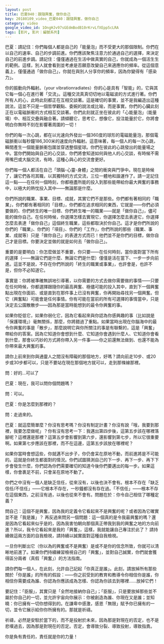 ```yaml
---
layout: post
title: 巴夏040：跟隨興奮，做你自己
key: 20180109_video_巴夏040：跟隨興奮，做你自己
category: video
google_video_id: 1OngHJv97sGEdmBodB10rKrvLfXEpp5cLRA
tags: [影片, 影片｜編號系列]
---
```



巴夏：請記住：你們每個人都是自己的「能量泡」而不受更大的那個限制。你們在以自己的速率、自己的步調前進。你們應該聚焦注意力於通過自己的選擇，來決定自己的前進步調。請記住：僅僅通過在生活中做真實的自己，你就成為一個活生生的範例。這樣，別人就會看到並考慮是否願意改變自己來適應你的頻率。從這個意義上，僅僅通過「做你自己」，你就在與別人分享你的頻率，因為你變得有「感染力」。

你的振動向外輻射。（your vibrationradiates）你的心是具有「智能」的，它與其它每一個心在進行著「交流」。這種交流真真切切地以電磁波的方式進行著。你們所有人的心，此時此刻都正在互相交談著。這是確切的事實，並不是我編造出這種說法，這並不只是一個哲學觀點、委婉的說法或比喻，而是事實。你們的心臟此刻正在以電磁脈衝的方式相互交談著。你們此刻就正坐在彼此的「心能量泡」（能量場）中、相互交疊與融合著。請傾聽它，思考它，想像它，投注能量於它，你將會明白你無時不刻在影響著周圍的一切！

你們的每一次心跳，都在以光速向外發出一個360度的球形的電磁能量泡，那個電磁脈衝以每秒鐘186,300米的速度向外輻射。這意味著，每一個人的每一次心跳，瞬間產生一個能量脈衝包圍並穿透整個星球。你們在彼此的心跳發出的能量場之中。當你們開始與自己的心交談，你們將會知道如何與他人的心交談，有時候不需用嘴巴或大腦交流，有時，這種心與心的交流會更好。

你們每一個人都活在自己「頭腦-心靈-身體」之間的衝突與鬥爭中。現在是時候了，讓它們各司其職，以其獨特的方式交流，三位一體地和諧運作了。請一定記住這一點——在任何一個時刻，你都極盡所能的投入到那些能帶給你最大興奮的事務中，以極大的熱忱投入其中——無論那是什麼。

你們所說的職業、事業、目標、成就，其實它們不是那些。你們都有著相同的「職業」，你們都有著相同的「目標」，你們都在追求相同的東西，它就是——你們必須要做的、你們終生的唯一目標、你們終生唯一的職業——就是「做你自己」，儘可能的做你自己。在任何時候，你選擇怎樣去實現它，你選擇怎麼去表達它，你選擇怎麼去表達「做你自己」這個終生職業，這些都取決於你自己。這才是你們所說的你們的「職業」、你們的「項目」、你們的「工作」，你們所說的那些（職業、事業、成就等）只是「做你自己」的表達方式而已！他們並不是你們的目標，做你自己才是目標。你要決定並做的就是如何去「做你自己」。

重要的是要明白：你怎麼做並不重要，你只要——在任何時刻，當你面對當下所有的選擇（——無論它們是什麼、無論它們是什麼）僅僅是活在當下、一步一步向前進。這並不是說，不存在你們所說的「終生的職業或事業」，也許會是，也許不是，但你不必知道它。

事實是：你將被準確無誤地引導著，以你需要的方式去做你需要做的事情——只要在任何時候，你都選擇跟隨你的最高興奮、極儘可能的投入其中，直到下一個興奮點出現在你面前、或是直到在那件事上已沒有興奮，你再開始尋找另一個興奮。但它（興奮點）可能會是任何事情。你有可能在當前的所有可選擇的事情當中，只是決定去公園散散步——因為那是當時能想到的最令你興奮的事。

如果你貶低它，如果你弱化它，因為它看起來與你認為你感興趣的事（比如說是「保護環境」）毫無關係，那麼，你將錯過了重點。如果當時出現在你腦海中的最令你興奮的事是「散步」，那麼說明它與你所關注的事是有聯繫的，這是「興奮」帶給你的答案。因為它知道你會想到什麼、它知道你會遇到什麼人、它知道你會看到什麼，那會以巧妙的方式將你帶入另一件事——你之前還無法做到、也還不能為你帶來最大興奮的事。

請你上前來到你與通靈人之間沒有障礙的那個地方，好嗎？請向前走10步、或20步或30步都可以，只是不要站在現在那個地方就可以，走到那條線那裡。

問：好的…可以了

巴夏：現在，我可以問你個問題嗎？

問：可以。

巴夏：你是怎麼到那裡的？

問：走過來的。

巴夏：就這麼簡單麼？你沒有思考嗎？你沒有制定計畫？你沒有說「哦，我要到那裡，我要怎麼做呢」？你有沒有思考一下：我邁出第四步後，這第五步該在哪裡落腳呢？這裡還是那裡？這第五步會影響到第六步，還影響到第七步，所以它很重要啊。如果第七步應該在那裡，而不在這邊，這第五步該放在哪裡呢？

如果你當時會想這些，你就邁不出步子，你仍會呆在原地不動，而前進將是不可能的。這就是你終生都面對的情況。你們試圖猜測自己的下一步、再下一步、再下下步會發生什麼，你們認為你們需要確切的知道今後你們要邁出的每一步。如果這樣，你會裹足不前，只會呆在原地不動了。

你們之中沒有一個人是缺乏信任，從來沒有，以後也決不會有。根本不存在「缺乏信任/不信任」——它根本不存在，一秒鐘都沒有存在過。「不信任」——根本不存在這個東西，之前沒有過，以後也從來不會有。問題在於：你令自己相信了哪種定義？

問自己：這個不是興奮，因為我的定義令它看起來不是興奮的呢？或者因為它確實並不是「我是誰」？ 再反過來問另一個問題：這一個真的是令我最興奮的嗎？還是因為它看起來似乎是的，因為我害怕朝向那個真正帶我到我的興奮之地的方向前進？所以，我令它看起來是我的「興奮」，這樣，我就能讓自己專注於此了？ 請持續做這兩方面的自我檢視，請持續以誠實面對這種自我檢視。

一旦你判斷出它（你以為的興奮或不是興奮）是或不是你的信念所致，你就可以清晰地前進了。如果你們持續練習檢視自己的「興奮」，並對自己誠實，你們就會獲得區分兩者（真假「興奮」）的方法指南。

請你們每一個人，在此刻，允許自己記起「你真正是誰」。此刻，請放掉所有那些關於「你是誰」的所有的假設：——你之前受到的教育和教導令你相信你是誰，你相信你需要成為誰、你認為你應該成為怎樣、你認為你該去到哪裡……放掉它們！

要記住：「臣服」，其實只是「全然地接納你自己」；「臣服」，只是要放掉那些並不屬於你自己的一切，並允許宇宙向你展示：你被創造為誰、你現在又是誰；並知曉：你已擁有一切你想得到的。在謙卑中感激，感恩「無限」賦予你已擁有的一切，並令它展示給你你所擁有的。那就是祈禱。

祈禱，必然是安駐於當下的，而不是投射於未來，因為那是對現在的否定，也不是悲嘆過去，因為那是對現在的否定。否定，會導致分裂、導致投射，導致指責。

你是負有責任的，責任就是你的力量！
